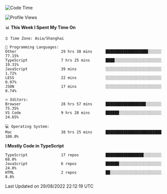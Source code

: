 <!--START_SECTION:waka-->
![Code Time](http://img.shields.io/badge/Code%20Time-2%2C676%20hrs%2034%20mins-blue)

![Profile Views](http://img.shields.io/badge/Profile%20Views-1-blue)

📊 **This Week I Spent My Time On** 

```text
⌚︎ Time Zone: Asia/Shanghai

💬 Programming Languages: 
Other                    29 hrs 38 mins      ███████████████████░░░░░░   77.15% 
TypeScript               7 hrs 25 mins       ████░░░░░░░░░░░░░░░░░░░░░   19.31% 
JavaScript               39 mins             ░░░░░░░░░░░░░░░░░░░░░░░░░   1.72% 
LESS                     22 mins             ░░░░░░░░░░░░░░░░░░░░░░░░░   0.97% 
JSON                     17 mins             ░░░░░░░░░░░░░░░░░░░░░░░░░   0.74%

🔥 Editors: 
Browser                  28 hrs 57 mins      ██████████████████░░░░░░░   75.35% 
VS Code                  9 hrs 28 mins       ██████░░░░░░░░░░░░░░░░░░░   24.65%

💻 Operating System: 
Mac                      38 hrs 25 mins      █████████████████████████   100.0%

```

**I Mostly Code in TypeScript** 

```text
TypeScript               17 repos            █████████████████░░░░░░░░   68.0% 
JavaScript               6 repos             ██████░░░░░░░░░░░░░░░░░░░   24.0% 
HTML                     2 repos             ██░░░░░░░░░░░░░░░░░░░░░░░   8.0%

```



 Last Updated on 29/08/2022 22:12:19 UTC
<!--END_SECTION:waka-->
